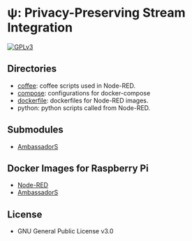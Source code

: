 &#x03C8;: Privacy-Preserving Stream Integration
==================================================
[![GPLv3](https://img.shields.io/badge/license-GPLv3-blue.svg)](https://www.gnu.org/copyleft/gpl.html)


Directories
-------------
  * [coffee](./coffee/README.md): coffee scripts used in Node-RED.
  * [compose](./compose/README.md): configurations for docker-compose
  * [dockerfile](./dockerfile/README.md): dockerfiles for Node-RED images.
  * python: python scripts called from Node-RED.


Submodules
------------
  * [AmbassadorS](https://github.com/jkawamoto/ambassadors)


Docker Images for Raspberry Pi
--------------------------------
  * [Node-RED](https://hub.docker.com/r/jkawamoto/rpi-node-red/)
  * [AmbassadorS](https://hub.docker.com/r/jkawamoto/rpi-ambassadors/)

License
--------
 * GNU General Public License v3.0
